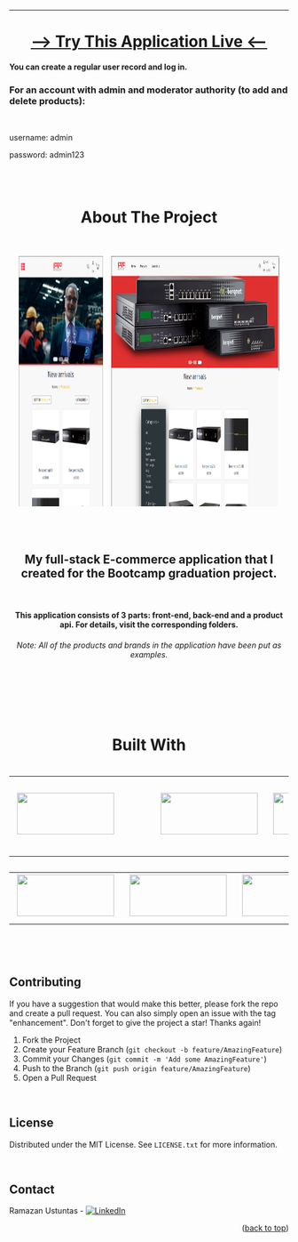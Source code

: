 
<hr>
<h1 align="center"><a target="_blank" href="https://logo-ecommerce.herokuapp.com" >--> Try This Application Live <--</a></h1>

<h4>You can create a regular user record and log in.</h4>
<h3>For an account with admin and moderator authority (to add and delete products):</h3>
<br>
<p>username: admin</p>
<p>password: admin123</p>
<br><br>
<div id="top"></div>

<!-- ABOUT THE PROJECT -->

<div align="center">
    <h1 id="about-the-project">About The Project</h1><br/><br/>
    <img src="./logo-ecom/src/assets/mobile.png" alt="Demo" width="30%" height="450">&nbsp;&nbsp;&nbsp;
    <img src="./logo-ecom/src/assets/desktop.png" alt="Demo" width="60%" height="450">
    <br/><br/><br/><br/>
    <h2>My full-stack E-commerce application that I created for the Bootcamp graduation project.</h2>
    <br>
    <h4>This application consists of 3 parts: front-end, back-end and a product api. For details, visit the corresponding folders.</h4>
    <h6>Note: All of the products and brands in the application have been put as examples.</h6>
    <br/>
</div>

<br/><br/>



<div align="center">
   <h1 id="built-with">Built With<h1>
   <table class="center" target="_blank" rel="noreferrer">
   <tr>
   <td><a href="https://vuejs.org/" target="_blank" rel="noreferrer">
   <img src="https://www.vectorlogo.zone/logos/vuejs/vuejs-ar21.png" width="175" height="75">
   </a>
   <td><a href="https://developer.mozilla.org/en-US/docs/Web/JavaScript">
   <img src="https://raw.githubusercontent.com/devicons/devicon/master/icons/javascript/javascript-original.svg" width="175" height="75">
   </a> 
   <td><a href="https://nodejs.org/en/" target="_blank" rel="noreferrer">
   <img src="https://raw.githubusercontent.com/devicons/devicon/master/icons/nodejs/nodejs-original-wordmark.svg" alt="nodejs" width="175" height="125">
   </a>
   <td><a href="https://axios-http.com/docs/intro" target="_blank" rel="noreferrer">
   <img src="https://user-images.githubusercontent.com/8939680/57233884-20344080-6fe5-11e9-8df3-0df1282e1574.png" width="175" height="75">
   </a>
   <td><a href="https://www.elastic.co/guide/en/elasticsearch/reference/current/index.html" target="_blank" rel="noreferrer">
   <img src="https://miro.medium.com/max/558/1*Co95dG0NmGfL-vGMSBtLWQ.png" width="175" height="75">
   </a>  
   </table>
   <table>
   <td><a href="https://getbootstrap.com/" target="_blank" rel="noreferrer">
   <img src="https://camo.githubusercontent.com/84746920d1a9906680c387b3cc8753ee842e996fc8915abd295011e15b594b74/68747470733a2f2f676574626f6f7473747261702e636f6d2f646f63732f352e312f6173736574732f6272616e642f626f6f7473747261702d6c6f676f2d736861646f772e706e67" width="175" height="75">
   </a>
   <td><a href="https://fortawesome.com/" target="_blank" rel="noreferrer">
   <img src="https://avatars.githubusercontent.com/u/1505683?s=200&v=4" width="175" height="75">
   </a>
   <td><a href="http://expressjs.com/" target="_blank" rel="noreferrer">
   <img src="https://camo.githubusercontent.com/0566752248b4b31b2c4bdc583404e41066bd0b6726f310b73e1140deefcc31ac/68747470733a2f2f692e636c6f756475702e636f6d2f7a6659366c4c376546612d3330303078333030302e706e67" width="175" height="75">
   </a>
   <td><a href="https://github.com/auth0/node-jsonwebtoken#readme" target="_blank" rel="noreferrer">
   <img src="https://jwt.io/img/logo-asset.svg" width="175" height="75">
   </a> 
   <td><a href="https://github.com/winstonjs/winston#readme" target="_blank" rel="noreferrer">
   <img src="https://avatars1.githubusercontent.com/u/9682013?v=4" width="175" height="75">
   </a>
   <td><a href="https://sequelize.org/" target="_blank" rel="noreferrer">
   <img src="https://crodrigues.com/wp-content/uploads/2021/03/sequelize-2.png" width="175" height="75">
   </a>
   <td><a href="https://www.postgresql.org/docs/" target="_blank" rel="noreferrer">
   <img src="https://wiki.calculate-linux.org/download_images/original/xpostgresql.jpg.pagespeed.ic.82ZZ05AnGg.jpg" width="175" height="75">
   </a>
   </tr>
   </table>
</div>


<br><br>
## Contributing

If you have a suggestion that would make this better, please fork the repo and create a pull request. You can also simply open an issue with the tag "enhancement".
Don't forget to give the project a star! Thanks again!

1. Fork the Project
2. Create your Feature Branch (`git checkout -b feature/AmazingFeature`)
3. Commit your Changes (`git commit -m 'Add some AmazingFeature'`)
4. Push to the Branch (`git push origin feature/AmazingFeature`)
5. Open a Pull Request

<br>

<!-- LICENSE -->
## License

Distributed under the MIT License. See `LICENSE.txt` for more information.

<br>



<!-- CONTACT -->
## Contact

Ramazan Ustuntas - [![LinkedIn][linkedin-shield]][linkedin-url]


<p align="right">(<a href="#top">back to top</a>)</p>



[linkedin-shield]: https://img.shields.io/badge/-LinkedIn-black.svg?style=for-the-badge&logo=linkedin&colorB=555
[linkedin-url]: https://www.linkedin.com/in/ramazan-ustuntas/

